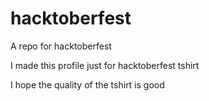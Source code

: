 # hacktoberfest
A repo for hacktoberfest

I made this profile just for hacktoberfest tshirt

I hope the quality of the tshirt is good
